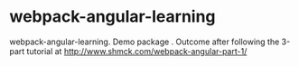 # webpack-angular-learning
webpack-angular-learning. Demo package . Outcome after following the 3-part tutorial at http://www.shmck.com/webpack-angular-part-1/
